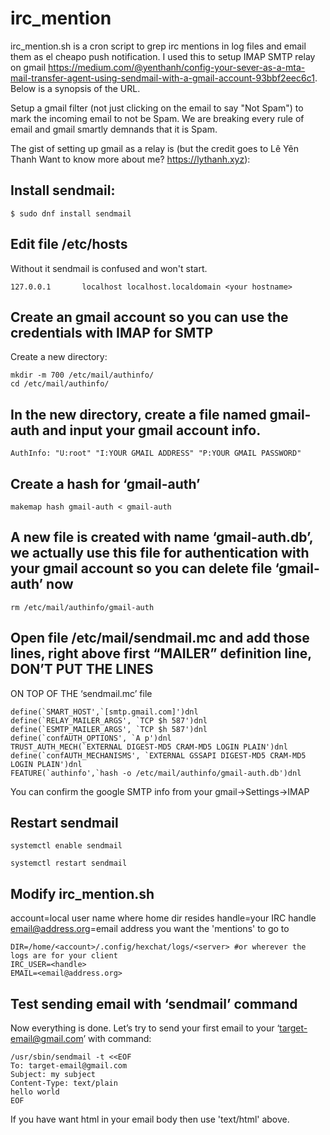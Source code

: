 # irc_mention
irc_mention.sh is a cron script to grep irc mentions in log files and email them as el cheapo push notification.
I used this to setup IMAP SMTP relay on gmail https://medium.com/@yenthanh/config-your-sever-as-a-mta-mail-transfer-agent-using-sendmail-with-a-gmail-account-93bbf2eec6c1. Below is a synopsis of the URL.

Setup a gmail filter (not just clicking on the email to say "Not Spam") to mark the incoming email to not be Spam. We are breaking every rule of email and gmail smartly demnands that it is Spam.

The gist of setting up gmail as a relay is (but the credit goes to Lê Yên Thanh
Want to know more about me? https://lythanh.xyz):
## Install sendmail:
```
$ sudo dnf install sendmail
```
## Edit file /etc/hosts
Without it sendmail is confused and won't start.
```
127.0.0.1       localhost localhost.localdomain <your hostname>
```
## Create an gmail account so you can use the credentials with IMAP for SMTP
Create a new directory:
```
mkdir -m 700 /etc/mail/authinfo/
cd /etc/mail/authinfo/
```
## In the new directory, create a file named gmail-auth and input your gmail account info.
```
AuthInfo: "U:root" "I:YOUR GMAIL ADDRESS" "P:YOUR GMAIL PASSWORD"
```
## Create a hash for ‘gmail-auth’
```
makemap hash gmail-auth < gmail-auth
```
## A new file is created with name ‘gmail-auth.db’, we actually use this file for authentication with your gmail account so you can delete file ‘gmail-auth’ now
```
rm /etc/mail/authinfo/gmail-auth
```
## Open file /etc/mail/sendmail.mc and add those lines, right above first “MAILER” definition line, DON’T PUT THE LINES 
ON TOP OF THE ‘sendmail.mc’ file
```
define(`SMART_HOST',`[smtp.gmail.com]')dnl
define(`RELAY_MAILER_ARGS', `TCP $h 587')dnl
define(`ESMTP_MAILER_ARGS', `TCP $h 587')dnl
define(`confAUTH_OPTIONS', `A p')dnl
TRUST_AUTH_MECH(`EXTERNAL DIGEST-MD5 CRAM-MD5 LOGIN PLAIN')dnl
define(`confAUTH_MECHANISMS', `EXTERNAL GSSAPI DIGEST-MD5 CRAM-MD5 LOGIN PLAIN')dnl
FEATURE(`authinfo',`hash -o /etc/mail/authinfo/gmail-auth.db')dnl
```
You can confirm the google SMTP info from your gmail->Settings->IMAP
## Restart sendmail
```
systemctl enable sendmail

systemctl restart sendmail
```
## Modify irc_mention.sh
account=local user name where home dir resides
handle=your IRC handle
email@address.org=email address you want the 'mentions' to go to
```
DIR=/home/<account>/.config/hexchat/logs/<server> #or wherever the logs are for your client
IRC_USER=<handle>
EMAIL=<email@address.org>
```
## Test sending email with ‘sendmail’ command
Now everything is done. Let’s try to send your first email to your ‘target-email@gmail.com’ with command:
```
/usr/sbin/sendmail -t <<EOF
To: target-email@gmail.com
Subject: my subject
Content-Type: text/plain
hello world
EOF
```
If you have want html in your email body then use 'text/html' above.
